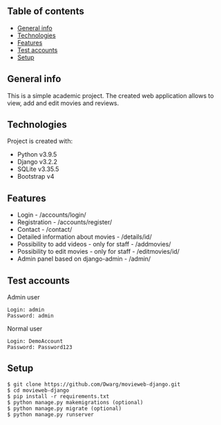 ## Table of contents
* [General info](#general-info)
* [Technologies](#technologies)
* [Features](#Features)  
* [Test accounts](#test-accounts)  
* [Setup](#setup)         

## General info
This is a simple academic project. The created web application allows to view, add and edit movies and reviews.

## Technologies
Project is created with:
* Python v3.9.5
* Django v3.2.2
* SQLite v3.35.5
* Bootstrap v4

## Features
* Login - /accounts/login/
* Registration - /accounts/register/
* Contact - /contact/
* Detailed information about movies - /details/id/
* Possibility to add videos - only for staff - /addmovies/
* Possibility to edit movies - only for staff - /editmovies/id/
* Admin panel based on django-admin - /admin/

## Test accounts

Admin user
```
Login: admin
Password: admin
```
Normal user
```
Login: DemoAccount
Password: Password123
```

## Setup
```
$ git clone https://github.com/Dwarg/movieweb-django.git
$ cd movieweb-django
$ pip install -r requirements.txt
$ python manage.py makemigrations (optional)
$ python manage.py migrate (optional)
$ python manage.py runserver
```

